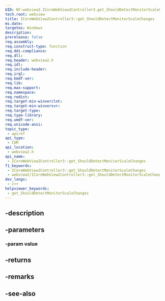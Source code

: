 ```yaml
---
UID: NF:webview2.ICoreWebView2Controller3.get_ShouldDetectMonitorScaleChanges
tech.root: webview
title: ICoreWebView2Controller3::get_ShouldDetectMonitorScaleChanges
ms.date: 
targetos: Windows
description: 
prerelease: false
req.assembly: 
req.construct-type: function
req.ddi-compliance: 
req.dll: 
req.header: webview2.h
req.idl: 
req.include-header: 
req.irql: 
req.kmdf-ver: 
req.lib: 
req.max-support: 
req.namespace: 
req.redist: 
req.target-min-winverclnt: 
req.target-min-winversvr: 
req.target-type: 
req.type-library: 
req.umdf-ver: 
req.unicode-ansi: 
topic_type:
 - apiref
api_type:
 - COM
api_location:
 - webview2.h
api_name:
 - ICoreWebView2Controller3::get_ShouldDetectMonitorScaleChanges
f1_keywords:
 - ICoreWebView2Controller3::get_ShouldDetectMonitorScaleChanges
 - webview2/ICoreWebView2Controller3::get_ShouldDetectMonitorScaleChanges
dev_langs:
 - c++
helpviewer_keywords:
 - get_ShouldDetectMonitorScaleChanges
---
```


## -description

## -parameters

### -param value

## -returns

## -remarks

## -see-also

